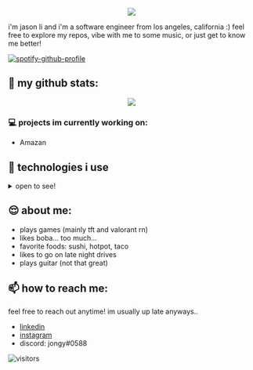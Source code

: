 <p align="center">
  <img src="https://readme-typing-svg.herokuapp.com?duration=3000&color=2EF7CA&center=true&vCenter=true&lines=hi!;welcome+to+my+github+%3A3" />
</p>
<p>
    i'm jason li and i'm a software engineer from los angeles, california :) feel free to explore my repos, vibe with me to some music, or just get to know me better!
</p>

[![spotify-github-profile](https://spotify-github-profile.vercel.app/api/view?uid=22fpb3k67q36jccy5d77xtslq&cover_image=true&theme=novatorem&bar_color=53b14f&bar_color_cover=false)](https://spotify-github-profile.vercel.app/api/view?uid=22fpb3k67q36jccy5d77xtslq&redirect=true)

<h2>🤠 my github stats: </h2>
<p align="center">
  <img src="https://github-readme-stats.vercel.app/api?username=itsjongy&theme=ayu-mirage&show_icons=true" />
  </p>
  
<!-- [![jason's GitHub stats](https://github-readme-stats.vercel.app/api?username=itsjongy&theme=ayu-mirage&show_icons=true)](https://github.com/itsjongy/github-readme-stats) -->

### 💻 projects im currently working on:
- Amazan

## 🚀 technologies i use
<details> 
  <summary>
    open to see!
  </summary>
  <img src="https://img.shields.io/badge/-Javascript-%233A3B3C?style=for-the-badge&logo=javascript">
  <img src="https://img.shields.io/badge/-React-%233A3B3C?style=for-the-badge&logo=react">
  <img src="https://img.shields.io/badge/-Redux-%233A3B3C?style=for-the-badge&logo=redux">
  <img src="https://img.shields.io/badge/-python-%233A3B3C?style=for-the-badge&logo=python">
  <img src="https://img.shields.io/badge/-PostgreSQL-%233A3B3C?style=for-the-badge&logo=postgresql">
  <img src="https://img.shields.io/badge/-sequelize-%233A3B3C?style=for-the-badge&logo=sequelize">
  <img src="https://img.shields.io/badge/-flask-%233A3B3C?style=for-the-badge&logo=flask">
  <img src="https://img.shields.io/badge/-sqlalchemy-%233A3B3C?style=for-the-badge&logo=sqlalchemy">
  <img src="https://img.shields.io/badge/-express-%233A3B3C?style=for-the-badge&logo=express">
  <img src="https://img.shields.io/badge/-node.js-%233A3B3C?style=for-the-badge&logo=nodedotjs">
  <img src="https://img.shields.io/badge/-css3-%233A3B3C?style=for-the-badge&logo=css3">
  <img src="https://img.shields.io/badge/-HTML5-%233A3B3C?style=for-the-badge&logo=html5">
</details>
  
## 😌 about me:
- plays games (mainly tft and valorant rn)
- likes boba... too much...
- favorite foods: sushi, hotpot, taco
- likes to go on late night drives
- plays guitar (not that great)

## 📫 how to reach me:
feel free to reach out anytime! im usually up late anyways..
- [linkedin](https://www.linkedin.com/in/itsjongy/)
- [instagram](https://www.instagram.com/hehejongy/)
- discord: jongy#0588

![visitors](https://visitor-badge.glitch.me/badge?page_id=itsjongy&left_color=PowderBlue&right_color=LightGreen)
